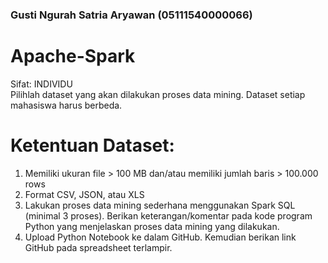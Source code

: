 ### Gusti Ngurah Satria Aryawan (05111540000066)
# Apache-Spark
Sifat: INDIVIDU </br>
Pilihlah dataset yang akan dilakukan proses data mining. Dataset setiap mahasiswa harus berbeda.
# Ketentuan Dataset:
1. Memiliki ukuran file > 100 MB dan/atau memiliki jumlah baris > 100.000 rows
2. Format CSV, JSON, atau XLS
3. Lakukan proses data mining sederhana menggunakan Spark SQL (minimal 3 proses). Berikan keterangan/komentar pada kode program Python yang menjelaskan proses data mining yang dilakukan.
4. Upload Python Notebook ke dalam GitHub. Kemudian berikan link GitHub pada spreadsheet terlampir.